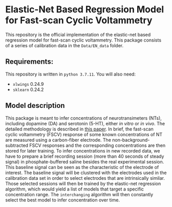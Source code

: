 # Elastic-Net Based Regression Model for Fast-scan Cyclic Voltammetry

This repository is the official implementation of the elastic-net based regression model for fast-scan cyclic voltammetry. This package consists of a series of calibration data in the `Data/EN_data` folder.

## Requirements:
This repository is written in `python 3.7.11`. You will also need:
- `xlwings` 0.24.9
- `sklearn` 0.24.2

## Model description
This package is meant to infer concentrations of neurotransimeters (NTs), including dopamine (DA) and serotonin (5-HT), either *in vitro* or *in vivo*. The detailed methodology is described in [this paper](https://www.pnas.org/content/113/1/200). In brief, the fast-scan cyclic voltammetry (FSCV) response of some known concentrations of NT are measured using a carbon-fiber electrode. The non-background-subtracted FSCV responses and the corresponding concentrations are then stored for later training. To infer concentrations in new recorded data, we have to prepare a brief recording session (more than 40 seconds of steady signal) in phosphate-buffered saline besides the real experimental session. This baseline signal can be seen as the characteristic of the electrode of interest. The baseline signal will be clustered with the electrodes used in the calibration data set in order to select electrodes that are intrinsically similar. Those selected sessions will then be trained by the elastic-net regression algorithm, which would yield a list of models that target a specific concentration range. The `interchanging` algorithm will then constantly select the best model to infer concentration over time.
